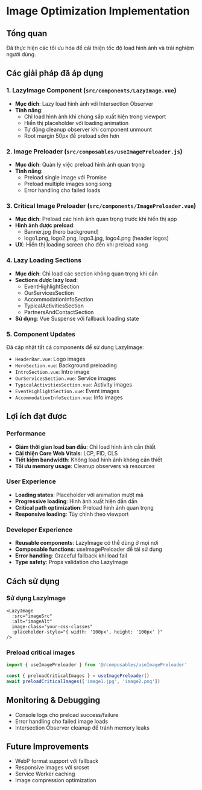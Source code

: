 # Image Optimization Implementation

## Tổng quan
Đã thực hiện các tối ưu hóa để cải thiện tốc độ load hình ảnh và trải nghiệm người dùng.

## Các giải pháp đã áp dụng

### 1. LazyImage Component (`src/components/LazyImage.vue`)
- **Mục đích**: Lazy load hình ảnh với Intersection Observer
- **Tính năng**:
  - Chỉ load hình ảnh khi chúng sắp xuất hiện trong viewport
  - Hiển thị placeholder với loading animation
  - Tự động cleanup observer khi component unmount
  - Root margin 50px để preload sớm hơn

### 2. Image Preloader (`src/composables/useImagePreloader.js`)
- **Mục đích**: Quản lý việc preload hình ảnh quan trọng
- **Tính năng**:
  - Preload single image với Promise
  - Preload multiple images song song
  - Error handling cho failed loads

### 3. Critical Image Preloader (`src/components/ImagePreloader.vue`)
- **Mục đích**: Preload các hình ảnh quan trọng trước khi hiển thị app
- **Hình ảnh được preload**:
  - Banner.jpg (hero background)
  - logo1.png, logo2.png, logo3.jpg, logo4.png (header logos)
- **UX**: Hiển thị loading screen cho đến khi preload xong

### 4. Lazy Loading Sections
- **Mục đích**: Chỉ load các section không quan trọng khi cần
- **Sections được lazy load**:
  - EventHighlightSection
  - OurServicesSection
  - AccommodationInfoSection
  - TypicalActivitiesSection
  - PartnersAndContactSection
- **Sử dụng**: Vue Suspense với fallback loading state

### 5. Component Updates
Đã cập nhật tất cả components để sử dụng LazyImage:
- `HeaderBar.vue`: Logo images
- `HeroSection.vue`: Background preloading
- `IntroSection.vue`: Intro image
- `OurServicesSection.vue`: Service images
- `TypicalActivitiesSection.vue`: Activity images
- `EventHighlightSection.vue`: Event images
- `AccommodationInfoSection.vue`: Info images

## Lợi ích đạt được

### Performance
- **Giảm thời gian load ban đầu**: Chỉ load hình ảnh cần thiết
- **Cải thiện Core Web Vitals**: LCP, FID, CLS
- **Tiết kiệm bandwidth**: Không load hình ảnh không cần thiết
- **Tối ưu memory usage**: Cleanup observers và resources

### User Experience
- **Loading states**: Placeholder với animation mượt mà
- **Progressive loading**: Hình ảnh xuất hiện dần dần
- **Critical path optimization**: Preload hình ảnh quan trọng
- **Responsive loading**: Tùy chỉnh theo viewport

### Developer Experience
- **Reusable components**: LazyImage có thể dùng ở mọi nơi
- **Composable functions**: useImagePreloader dễ tái sử dụng
- **Error handling**: Graceful fallback khi load fail
- **Type safety**: Props validation cho LazyImage

## Cách sử dụng

### Sử dụng LazyImage
```vue
<LazyImage 
  :src="imageSrc" 
  :alt="imageAlt"
  image-class="your-css-classes"
  :placeholder-style="{ width: '100px', height: '100px' }"
/>
```

### Preload critical images
```javascript
import { useImagePreloader } from '@/composables/useImagePreloader'

const { preloadCriticalImages } = useImagePreloader()
await preloadCriticalImages(['image1.jpg', 'image2.png'])
```

## Monitoring & Debugging
- Console logs cho preload success/failure
- Error handling cho failed image loads
- Intersection Observer cleanup để tránh memory leaks

## Future Improvements
- WebP format support với fallback
- Responsive images với srcset
- Service Worker caching
- Image compression optimization 